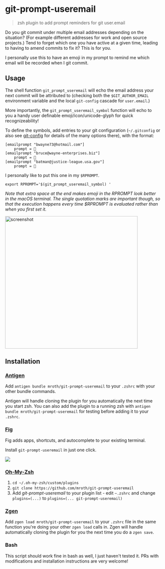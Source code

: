 # git-prompt-useremail
> zsh plugin to add prompt reminders for git user.email

Do you git commit under multiple email addresses depending on the situation?
(For example different addresses for work and open source projects.) Tend to
forget which one you have active at a given time, leading to having to amend
commits to fix it?  This is for you.

I personally use this to have an emoji in my prompt to remind me which email
will be recorded when I git commit.

## Usage

The shell function `git_prompt_useremail` will echo the email address your
next commit will be attributed to (checking both the `$GIT_AUTHOR_EMAIL`
environment variable and the local `git-config` cascade for `user.email`.)

More importantly, the `git_prompt_useremail_symbol` function will echo to you a
handy user definable emoji/icon/unicode-glyph for quick recognizeability!

To define the symbols, add entries to your git configuration (`~/.gitconfig` or
also see [git-config] for details of the many options there), with the format:

    [emailprompt "bwayne73@hotmail.com"]
        prompt = 🥂
    [emailprompt "bruce@wayne-enterprises.biz"]
        prompt = 👔
    [emailprompt "batman@justice-league.usa.gov"]
        prompt = 🦇

I personally like to put this one in my `$RPROMPT`.

    export RPROMPT='$(git_prompt_useremail_symbol) '

_Note that extra space at the end makes emoji in the RPROMPT look better in the
macOS terminal. The single quotation marks are important though, so that the
execution happens every time $RPROMPT is evaluated rather than when you first
set it._

<img alt="screenshot" 
     src="https://cloud.githubusercontent.com/assets/40650/23048542/63ea7ec2-f46b-11e6-8b7c-dc7102911feb.png"
     width="430" />

[git-config]: https://git-scm.com/docs/git-config


## Installation

### [Antigen](https://github.com/zsh-users/antigen)

Add `antigen bundle mroth/git-prompt-useremail` to your `.zshrc` with your other bundle commands.

Antigen will handle cloning the plugin for you automatically the next time you start zsh. You can also add the plugin to a running zsh with `antigen bundle mroth/git-prompt-useremail` for testing before adding it to your `.zshrc`.

### [Fig](https://fig.io)

Fig adds apps, shortcuts, and autocomplete to your existing terminal.

Install `git-prompt-useremail` in just one click.

<a href="https://fig.io/plugins/other/git-prompt-useremail_mroth" target="_blank"><img src="https://fig.io/badges/install-with-fig.svg" /></a>

### [Oh-My-Zsh](http://ohmyz.sh/)

1. `cd ~/.oh-my-zsh/custom/plugins`
2. `git clone https://github.com/mroth/git-prompt-useremail`
3. Add *git-prompt-useremail* to your plugin list - edit `~.zshrc` and change `plugins=(...)` to `plugins=(... git-prompt-useremail)`

### [Zgen](https://github.com/tarjoilija/zgen)

Add `zgen load mroth/git-prompt-useremail` to your `.zshrc` file in the same function you're doing your other `zgen load` calls in. Zgen will handle automatically cloning the plugin for you the next time you do a `zgen save`.

### Bash

This script should work fine in bash as well, I just haven't tested it.  PRs with modifications and installation instructions are very welcome!
